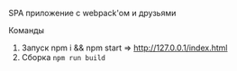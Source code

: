 SPA приложение с webpack'ом и друзьями<br>

Команды<br>
1. Запуск npm i && npm start => http://127.0.0.1/index.html
3. Сборка ```npm run build```
